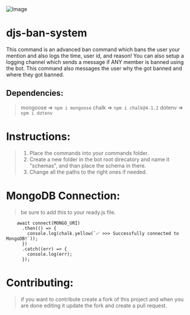 ![Image](https://cdn.discordapp.com/attachments/958005633788030997/1008866313600512101/BanCMD-LoggingSystem.jpg)

# djs-ban-system
This command is an advanced ban command which bans the user your mention and also logs the time, user id, and reason! You can also setup a logging channel which sends a message if ANY member is banned using the bot. This command also messages the user why the got banned and where they got banned.

## Dependencies:
> mongoose => `npm i mongoose`
> chalk => `npm i chalk@4.1.2`
> dotenv => `npm i dotenv`

# Instructions:
> 1. Place the commands into your commands folder.
> 2. Create a new folder in the bot root direcatory and name it "schemas", and than place the schema in there.
> 3. Change all the paths to the right ones if needed.

# MongoDB Connection:
> be sure to add this to your ready.js file.
```
    await connect(MONGO_URI)
      .then(() => {
        console.log(chalk.yellow(`✅ >>> Successfully connected to MongoDB!`));
      })
      .catch((err) => {
        console.log(err);
      });
```

# Contributing:
> if you want to contribute create a fork of this project and when you are done editing it update the fork and create a pull request.
